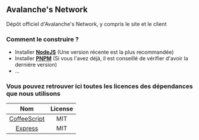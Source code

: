 ## Avalanche's Network

Dépôt officiel d'Avalanche's Network, y compris le site et le client

### Comment le construire ?

- Installer [**NodeJS**](https://nodejs.org/fr/download/) (Une version récente est la plus recommandée)
- Installer [**PNPM**](https://pnpm.js.org/en/installation) (Si vous l'avez déjà, il est conseillé de vérifier d'avoir la dernière version)
- ...

### Vous pouvez retrouver ici toutes les licences des dépendances que nous utilisons

| Nom | License |
| :--: | :--: |
| [CoffeeScript](https://coffeescript.org/) | MIT |
| [Express](https://expressjs.com/) | MIT |
